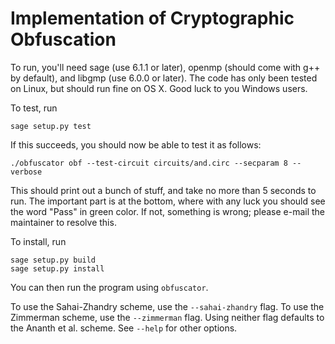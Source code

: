 # Implementation of Cryptographic Obfuscation

To run, you'll need sage (use 6.1.1 or later), openmp (should come with g++ by
default), and libgmp (use 6.0.0 or later).  The code has only been tested on
Linux, but should run fine on OS X.  Good luck to you Windows users.

To test, run
```
sage setup.py test
```

If this succeeds, you should now be able to test it as follows:
```
./obfuscator obf --test-circuit circuits/and.circ --secparam 8 --verbose
```

This should print out a bunch of stuff, and take no more than 5 seconds to run.
The important part is at the bottom, where with any luck you should see the word
"Pass" in green color.  If not, something is wrong; please e-mail the maintainer
to resolve this.

To install, run
```
sage setup.py build
sage setup.py install
```

You can then run the program using `obfuscator`.

To use the Sahai-Zhandry scheme, use the `--sahai-zhandry` flag.  To use the
Zimmerman scheme, use the `--zimmerman` flag.  Using neither flag defaults to
the Ananth et al. scheme.  See `--help` for other options.
